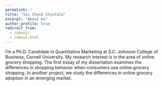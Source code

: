 ```yaml
---
permalink: /
title: "Sai Chand Chintala"
excerpt: "About me"
author_profile: true
redirect_from: 
  - /about/
  - /about.html
---
```


I’m a Ph.D. Candidate in Quantitative Marketing at S.C. Johnson College of Business, Cornell University.
My research interest is in the area of online grocery shopping. The first essay of my dissertation examines the differences in shopping behavior when consumers use online grocery shopping. In another project, we study the differences in online grocery adoption in an emerging market.
<!-- In my other research streams, I investigate how to leverage digital consumption experience by implementing diverse cues to help consumers achieve their goals. -->
